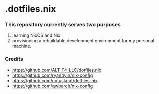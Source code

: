 # .dotfiles.nix

### This repository currently serves two purposes

1) learning NixOS and Nix
1) provisioning a rebuildable development environment for my personal machine.

### Credits

- https://github.com/ALT-F4-LLC/dotfiles.nix
- https://github.com/ryan4yin/nix-config
- https://github.com/notusknot/dotfiles-nix
- https://github.com/qwbarch/nix-config
